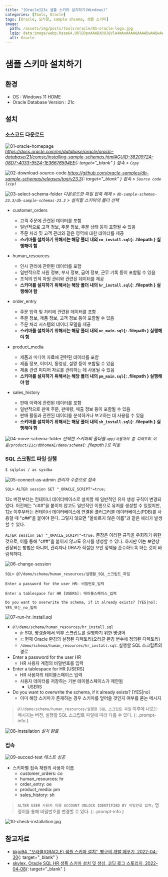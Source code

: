 ```yaml
---
title: "[Oracle]23c 샘플 스키마 설치하기(Windows)"
categories: [Tools, Oracle]
tags: [Oracle, 오라클, sample shcema, 샘플 스키마]
image:
  path: /assets/img/posts/tools/oracle/01-oracle-logo.jpg
  lqip: data:image/webp;base64,UklGRpoAAABXRUJQVlA4WAoAAAAQAAAADwAABwAAQUxQSDIAAAARL0AmbZurmr57yyIiqE8oiG0bejIYEQTgqiDA9vqnsUSI6H+oAERp2HZ65qP/VIAWAFZQOCBCAAAA8AEAnQEqEAAIAAVAfCWkAALp8sF8rgRgAP7o9FDvMCkMde9PK7euH5M1m6VWoDXf2FkP3BqV0ZYbO6NA/VFIAAAA
  alt: Oracle
---
```


# 샘플 스키마 설치하기

## 환경

- OS : Windows 11 HOME
- Oracle Database Version : 21c

## 설치

### 소스코드 다운로드

![01-oracle-homepage](/assets/img/posts/tools/oracle/install-sample-schema-on-windows/01-oracle-homepage.jpg)
*<https://docs.oracle.com/en/database/oracle/oracle-database/21/comsc/installing-sample-schemas.html#GUID-3820972A-08D7-4033-9524-1E36676594EE>{: target="_blank" } 접속 > `Copy`*

![02-download-source-code](/assets/img/posts/tools/oracle/install-sample-schema-on-windows/02-download-source-code.jpg)
*<https://github.com/oracle-samples/db-sample-schemas/releases/tag/v23.3>{: target="_blank" } 접속 > `Source code (zip)`*

![03-select-schema-folder](/assets/img/posts/tools/oracle/install-sample-schema-on-windows/03-select-schema-folder.jpg)
*다운로드한 파일 압축 해제 > `db-sample-schemas-23.3/db-sample-schemas-23.3` > 설치할 스키마의 폴더 선택*

- customer_orders
	+ 고객 주문에 관련된 데이터를 포함
	+ 일반적으로 고객 정보, 주문 정보, 주문 상태 등이 포함될 수 있음
	+ 주문 처리 및 고객 관리와 같은 영역에 대한 데이터를 제공
	+ **스키마를 설치하기 위해서는 해당 폴더 내의 `co_install.sql`{: .filepath } 실행해야 함**

- human_resources
	+ 인사 관리에 관련된 데이터를 포함
	+ 일반적으로 사원 정보, 부서 정보, 급여 정보, 근무 기록 등이 포함될 수 있음
	+ 조직의 인적 자원 관리와 관련된 데이터를 제공
	+ **스키마를 설치하기 위해서는 해당 폴더 내의 `hr_install.sql`{: .filepath } 실행해야 함**

- order_entry
	+ 주문 입력 및 처리에 관련된 데이터를 포함
	+ 주문 정보, 제품 정보, 고객 정보 등이 포함될 수 있음
	+ 주문 처리 시스템의 데이터 모델을 제공
	+ **스키마를 설치하기 위해서는 해당 폴더 내의 `oc_main.sql`{: .filepath } 실행해야 함**

- product_media
	+ 제품과 미디어 자료에 관련된 데이터를 포함
	+ 제품 정보, 이미지, 동영상, 설명 등이 포함될 수 있음
	+ 제품 관련 미디어 자료를 관리하는 데 사용될 수 있음
	+ **스키마를 설치하기 위해서는 해당 폴더 내의 `pm_main.sql`{: .filepath } 실행해야 함**

- sales_history
	+ 판매 이력에 관련된 데이터를 포함
	+ 일반적으로 판매 주문, 판매량, 매출 정보 등이 포함될 수 있음
	+ 판매 활동과 관련된 데이터를 분석하거나 보고하는 데 사용될 수 있음
	+ **스키마를 설치하기 위해서는 해당 폴더 내의 `sh_install.sql`{: .filepath } 실행해야 함**

![04-move-schema-folder](/assets/img/posts/tools/oracle/install-sample-schema-on-windows/04-move-schema-folder.jpg)
*선택한 스키마의 폴더를 `app/사용자의 홈 디렉토리 이름/product/21c/dbhomeXE/demo/schema`{: .filepath }로 이동*

### SQL 스크립트 파일 실행

```console
$ sqlplus / as sysdba
```

![05-connect-as-admin](/assets/img/posts/tools/oracle/install-sample-schema-on-windows/05-connect-as-admin.jpg)
*관리자 수준으로 접속*

```console
SQL> ALTER session SET "_ORACLE_SCRIPT"=true;
```

12c 버전부터는 컨테이너 데이터베이스로 설치할 때 일반적인 유저 생성 규칙이 변경되었다. 이전에는 "c##"을 붙이지 않고도 일반적인 이름으로 유저를 생성할 수 있었지만, 12c 이후부터는 컨테이너 데이터베이스에 연결된 플러그러블 데이터베이스(PDB)를 사용할 때 "c##"을 붙여야 한다. 그렇지 않으면 "올바르지 않은 이름"과 같은 에러가 발생할 수 있다.

`ALTER session SET "_ORACLE_SCRIPT"=true;` 문장은 이러한 규칙을 우회하기 위한 것으로, 이를 통해 "c##"을 붙이지 않고도 유저를 생성할 수 있다. 하지만 이는 보안상 권장되는 방법은 아니며, 관리자나 DBA가 적절한 보안 정책을 준수하도록 하는 것이 바람직하다.

![06-change-session](/assets/img/posts/tools/oracle/install-sample-schema-on-windows/06-change-session.jpg)

```console
SQL> @?/demo/schema/human_resources/실행할_SQL_스크립트_파일

Enter a password for the user HR: 비밀번호_입력

Enter a tablespace for HR [USERS]: 테이블스페이스_입력

Do you want to overwrite the schema, if it already exists? [YES|no]: YES_또는_no_입력
```

![07-run-hr_install.sql](/assets/img/posts/tools/oracle/install-sample-schema-on-windows/07-run-hr_install.sql.jpg)

- `@?/demo/schema/human_resources/hr_install.sql`
	+ `@`: SQL 명령줄에서 외부 스크립트를 실행하기 위한 명령어
	+ `?`: 현재 Oracle 환경의 설정된 디렉토리(오라클 환경 변수에 정의된 디렉토리)
	+ `/demo/schema/human_resources/hr_install.sql`: 실행할 SQL 스크립트의 경로
- Enter a password for the user HR
	+ HR 사용자 계정의 비밀번호를 입력
- Enter a tablespace for HR [USERS]
	+ HR 사용자의 테이블스페이스 입력
	+ 사용자 데이터를 저장하는 기본 테이블스페이스가 제안됨
		* USERS
- Do you want to overwrite the schema, if it already exists? [YES\|no]
	+ 이미 해당 스키마가 존재하는 경우 스키마를 덮어쓸 것인지 여부를 묻는 메시지

> `@?/demo/schema/human_resources/실행할 SQL 스크립트 파일` 이후에 나오는 메시지는 버전, 실행할 SQL 스크립트 파일에 따라 다를 수 있다.
{: .prompt-info }

![08-installation](/assets/img/posts/tools/oracle/install-sample-schema-on-windows/08-installation.jpg)
*설치 완료*

### 접속

![09-succed-test](/assets/img/posts/tools/oracle/install-sample-schema-on-windows/09-succed-test.jpg)
*테스트 성공*

- 스키마별 접속 재원의 사용자 이름
	+ customer_orders: co
	+ human_resources: hr
	+ order_entry: oe
	+ product_media: pm
	+ sales_history: sh

> `ALTER USER 사용자 이름 ACCOUNT UNLOCK IDENTIFIED BY 비밀번호 입력;` 명령어를 통해 비밀번호를 변경할 수 있다.
{: .prompt-info }

![10-check-installation.jpg](/assets/img/posts/tools/oracle/install-sample-schema-on-windows/10-check-installation.jpg)

## 참고자료

- [bkjo94, "오라클(ORACLE) 샘플 스키마 설치", 빵구의 개발 메꾸기, 2022-04-30](https://bkjo94.tistory.com/entry/%EC%98%A4%EB%9D%BC%ED%81%B4ORACLE-%EC%83%98%ED%94%8C-%EC%8A%A4%ED%82%A4%EB%A7%88-%EC%84%A4%EC%B9%98){: target="_blank" }
- [skylex, Oracle SQL HR 샘플 스키마 설치 및 생성, 코딩 로그 스토리지, 2022-04-08](https://codedatasotrage.tistory.com/75){: target="_blank" }